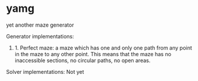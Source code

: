yamg
====

yet another maze generator

Generator implementations:
<ol>
  <li>1. Perfect maze: a maze which has one and only one path from any point in the maze to any other point. This means that the maze has no inaccessible sections, no circular paths, no open areas.</li>
</ol>

Solver implementations:
Not yet
